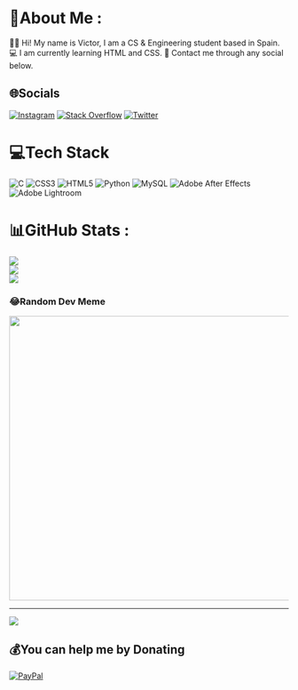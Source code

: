 # 💫About Me :
🙌🏼 Hi! My name is Victor, I am a CS & Engineering student based in Spain.
💻 I am currently learning HTML and CSS.
💫 Contact me through any social below.

## 🌐Socials
[![Instagram](https://img.shields.io/badge/Instagram-%23E4405F.svg?logo=Instagram&logoColor=white)](https://instagram.com/victorvalchez) [![Stack Overflow](https://img.shields.io/badge/-Stackoverflow-FE7A16?logo=stack-overflow&logoColor=white)](https://stackoverflow.com/users/290241) [![Twitter](https://img.shields.io/badge/Twitter-%231DA1F2.svg?logo=Twitter&logoColor=white)](https://twitter.com/victorvalchez) 

# 💻Tech Stack
![C](https://img.shields.io/badge/c-%2300599C.svg?style=for-the-badge&logo=c&logoColor=white) ![CSS3](https://img.shields.io/badge/css3-%231572B6.svg?style=for-the-badge&logo=css3&logoColor=white) ![HTML5](https://img.shields.io/badge/html5-%23E34F26.svg?style=for-the-badge&logo=html5&logoColor=white) ![Python](https://img.shields.io/badge/python-3670A0?style=for-the-badge&logo=python&logoColor=ffdd54) ![MySQL](https://img.shields.io/badge/mysql-%2300f.svg?style=for-the-badge&logo=mysql&logoColor=white) ![Adobe After Effects](https://img.shields.io/badge/Adobe%20After%20Effects-9999FF.svg?style=for-the-badge&logo=Adobe%20After%20Effects&logoColor=white) ![Adobe Lightroom](https://img.shields.io/badge/Adobe%20Lightroom-31A8FF.svg?style=for-the-badge&logo=Adobe%20Lightroom&logoColor=white)
# 📊GitHub Stats :
![](https://github-readme-stats.vercel.app/api?username=victorvalchez&theme=vue&hide_border=true&include_all_commits=false&count_private=true)<br/>
![](https://github-readme-streak-stats.herokuapp.com/?user=victorvalchez&theme=vue&hide_border=true)<br/>
![](https://github-readme-stats.vercel.app/api/top-langs/?username=victorvalchez&theme=vue&hide_border=true&include_all_commits=false&count_private=true&layout=compact)

### 😂Random Dev Meme
<img src="https://random-memer.herokuapp.com/" width="512px"/>

---
[![](https://visitcount.itsvg.in/api?id=victorvalchez&icon=4&color=1)](https://visitcount.itsvg.in)

  ## 💰You can help me by Donating
  [![PayPal](https://img.shields.io/badge/PayPal-00457C?style=for-the-badge&logo=paypal&logoColor=white)](https://paypal.me/victorvalchez) 
  
